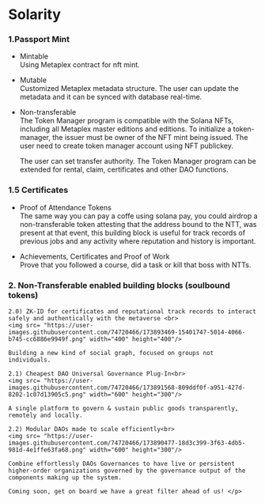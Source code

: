 # Solarity

 <h3> 1.Passport Mint</h3>
   
   - Mintable <br>
     Using Metaplex contract for nft mint.
   
   - Mutable<br>
   	 Customized Metaplex metadata structure.
   	 The user can update the metadata and it can be synced with database real-time. 
   
   - Non-transferable<br>
   	 The Token Manager program is compatible with the Solana NFTs, including all Metaplex master editions and editions. 
   	 To initialize a token-manager, the issuer must be owner of the NFT mint being issued.
   	 The user need to create token manager account using NFT publickey.<br>

   	 The user can set transfer authority.
   	 The Token Manager program can be extended for rental, claim, certificates and other DAO functions.
	 
 <h3>1.5 Certificates</h3>

   - Proof of Attendance Tokens<br>
	The same way you can pay a coffe using solana pay, you could airdrop a non-transferable token attesting that the address bound to the NTT, was 	   present at that event, this building block is useful for track records of previous jobs and any activity where reputation and history is important.
  
   - Achievements, Certificates and Proof of Work<br>
   	Prove that you followed a course, did a task or kill that boss with NTTs.

<h3>2. Non-Transferable enabled building blocks (soulbound tokens)</h3> <p>

	2.0) ZK-ID for certificates and reputational track records to interact safely and authentically with the metaverse <br>
	<img src= "https://user-images.githubusercontent.com/74720466/173893469-15401747-5014-4066-b745-cc6886e9949f.png" width="400" height="400"/>

	Building a new kind of social graph, focused on groups not individuals.
	
	2.1) Cheapest DAO Universal Governance Plug-In<br>
	<img src= "https://user-images.githubusercontent.com/74720466/173891568-809ddf0f-a951-427d-8202-1c07d13905c5.png" width="600" height="300"/>

	A single platform to govern & sustain public goods transparently, remotely and locally.

	2.2) Modular DAOs made to scale efficiently<br>
	<img src= "https://user-images.githubusercontent.com/74720466/173890477-18d3c399-3f63-4db5-981d-4e1ffe63fa68.png" width="600" height="300"/>

	Combine effortlessly DAOs Governances to have live or persistent higher-order organizations governed by the governance output of the components making up the system.

	Coming soon, get on board we have a great filter ahead of us! </p>
	

